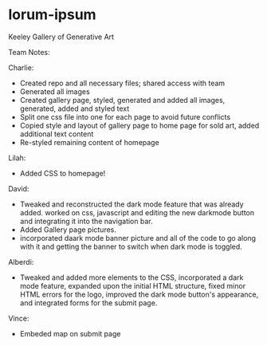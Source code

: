 # lorum-ipsum
Keeley Gallery of Generative Art

Team Notes:

Charlie:
- Created repo and all necessary files; shared access with team
- Generated all images
- Created gallery page, styled, generated and added all images, generated, added and styled text 
- Split one css file into one for each page to avoid future conflicts
- Copied style and layout of gallery page to home page for sold art, added additional text content
- Re-styled remaining content of homepage

Lilah:
- Added CSS to homepage!

David:
- Tweaked and reconstructed the dark mode feature that was already added. worked on css, javascript and editing the new darkmode button and integrating it into the navigation bar.
- Added Gallery page pictures.
- incorporated daark mode banner picture and all of the code to go along with it and getting the banner to switch when dark mode is toggled.

Alberdi:
- Tweaked and added more elements to the CSS, incorporated a dark mode feature, expanded upon the initial HTML structure, fixed minor HTML errors for the logo, improved the dark mode button's appearance, and integrated forms for the submit page.

Vince:
- Embeded map on submit page
